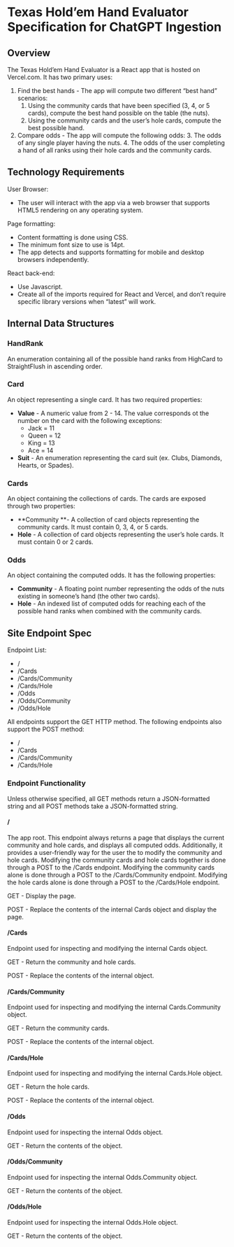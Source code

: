 # Texas Hold’em Hand Evaluator Specification for ChatGPT Ingestion

## Overview

The Texas Hold’em Hand Evaluator is a React app that is hosted on Vercel.com. It has two primary uses:

1. Find the best hands - The app will compute two different “best hand” scenarios:
    1. Using the community cards that have been specified (3, 4, or 5 cards), compute the best hand possible on the table (the nuts). 
    2. Using the community cards and the user’s hole cards, compute the best possible hand. 
2. Compare odds - The app will compute the following odds:
    3. The odds of any single player having the nuts.
    4. The odds of the user completing a hand of all ranks using their hole cards and the community cards.

## Technology Requirements

User Browser:
* The user will interact with the app via a web browser that supports HTML5 rendering on any operating system.

Page formatting:
* Content formatting is done using CSS.
* The minimum font size to use is 14pt.
* The app detects and supports formatting for mobile and desktop browsers independently.

React back-end:
* Use Javascript.
* Create all of the imports required for React and Vercel, and don’t require specific library versions when “latest” will work.

## Internal Data Structures

### HandRank

An enumeration containing all of the possible hand ranks from HighCard to StraightFlush in ascending order. 

### Card

An object representing a single card. It has two required properties:
* **Value** - A numeric value from 2 - 14. The value corresponds ot the number on the card with the following exceptions:
    * Jack = 11
    * Queen = 12
    * King = 13
    * Ace = 14
* **Suit** - An enumeration representing the card suit (ex. Clubs, Diamonds, Hearts, or Spades).

### Cards

An object containing the collections of cards. The cards are exposed through two properties:
* **Community **- A collection of card objects representing the community cards. It must contain 0, 3, 4, or 5 cards.
* **Hole** - A collection of card objects representing the user’s hole cards. It must contain 0 or 2 cards. 

### Odds

An object containing the computed odds. It has the following properties:
* **Community** - A floating point number representing the odds of the nuts existing in someone’s hand (the other two cards).
* **Hole** - An indexed list of computed odds for reaching each of the possible hand ranks when combined with the community cards.

## Site Endpoint Spec

Endpoint List:
* /
* /Cards
* /Cards/Community
* /Cards/Hole
* /Odds
* /Odds/Community 
* /Odds/Hole

All endpoints support the GET HTTP method. The following endpoints also support the POST method:
* /
* /Cards
* /Cards/Community
* /Cards/Hole


### Endpoint Functionality

Unless otherwise specified, all GET methods return a JSON-formatted string and all POST methods take a JSON-formatted string.

#### /

The app root. This endpoint always returns a page that displays the current community and hole cards, and displays all computed odds. Additionally, it provides a user-friendly way for the user the to modify the community and hole cards. Modifying the community cards and hole cards together is done through a POST to the /Cards endpoint. Modifying the community cards alone is done through a POST to the /Cards/Community endpoint.  Modifying the hole cards alone is done through a POST to the /Cards/Hole endpoint. 

GET - Display the page. 

POST - Replace the contents of the internal Cards object and display the page. 

#### /Cards

Endpoint used for inspecting and modifying the internal Cards object. 

GET - Return the community and hole cards.

POST - Replace the contents of the internal object. 

#### /Cards/Community

Endpoint used for inspecting and modifying the internal Cards.Community object. 

GET - Return the community cards.

POST - Replace the contents of the internal object.

#### /Cards/Hole

Endpoint used for inspecting and modifying the internal Cards.Hole object. 

GET - Return the hole cards.

POST - Replace the contents of the internal object.

#### /Odds

Endpoint used for inspecting the internal Odds object. 

GET - Return the contents of the object. 

#### /Odds/Community 

Endpoint used for inspecting the internal Odds.Community object. 

GET - Return the contents of the object. 

#### /Odds/Hole

Endpoint used for inspecting the internal Odds.Hole object. 

GET - Return the contents of the object. 
